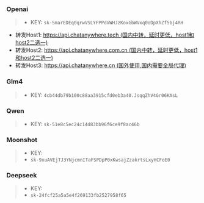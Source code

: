 ### Openai
> -  KEY:
> `sk-SmarEDEq0qrwVSLYFPPdVWHJzKoxGbWVxq0oDpXhZf5bj4RH`

- 转发Host1: https://api.chatanywhere.tech (国内中转，延时更低，host1和host2二选一)
- 转发Host2: https://api.chatanywhere.com.cn (国内中转，延时更低，host1和host2二选一)
- 转发Host3: https://api.chatanywhere.cn (国外使用,国内需要全局代理)

### Glm4
> -  KEY:
> `4cb44db79b100c88aa3915cfd0eb3a40.JsqqZhV4Gr06KAsL`

### Qwen
> -  KEY:
> `sk-51e8c5ec24c14d83bb96f6ce9f8ac46b`

### Moonshot
> -  KEY:
> - `sk-9xuAVEjTJ3YNjcmnITaFSPDpP0xKwsajZzakrtsLxyHCFoE0`

### Deepseek
> -  KEY:
> - `sk-24fcf25a5a5e4f269133fb2527958f65`






